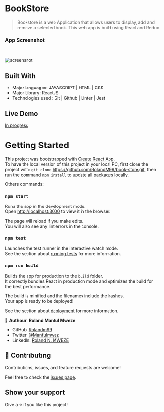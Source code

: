 # BookStore

> Bookstore is a web Application that allows users to display, add and remove a selected book. This web app is build using React and Redux

### App Screenshot 
<br>

![screenshot]()

## Built With

- Major languages: JAVASCRIPT | HTML | CSS 
- Major Library: ReactJS
- Technologies used : Git | Github | Linter | Jest

## Live Demo

[In progress]()

# Getting Started

This project was bootstrapped with [Create React App](https://github.com/facebook/create-react-app).<br>
To have the local version of this project in your local PC, first clone the project with: `git clone` https://github.com/RolandM99/book-store.git,
then run the command `npm install` to update all packages locally.

Others commands:

### `npm start`

Runs the app in the development mode.\
Open [http://localhost:3000](http://localhost:3000) to view it in the browser.

The page will reload if you make edits.\
You will also see any lint errors in the console.

### `npm test`

Launches the test runner in the interactive watch mode.\
See the section about [running tests](https://facebook.github.io/create-react-app/docs/running-tests) for more information.

### `npm run build`

Builds the app for production to the `build` folder.\
It correctly bundles React in production mode and optimizes the build for the best performance.

The build is minified and the filenames include the hashes.\
Your app is ready to be deployed!

See the section about [deployment](https://facebook.github.io/create-react-app/docs/deployment) for more information.

👤 **Authour:** **Roland Manful Mweze**

- GitHub: [Rolandm99](https://github.com/RolandM99)
- Twitter: [@Manfulmwez](https://twitter.com/ManfulMwez)
- LinkedIn: [Roland N. MWEZE](https://www.linkedin.com/in/roland-n-mweze-8b1045189/)

## 🤝 Contributing

Contributions, issues, and feature requests are welcome!

Feel free to check the [issues page](../../issues/).

## Show your support

Give a ⭐️ if you like this project!